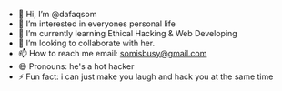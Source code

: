 - 👋 Hi, I’m @dafaqsom
- 👀 I’m interested in everyones personal life
- 🌱 I’m currently learning Ethical Hacking & Web Developing
- 💞️ I’m looking to collaborate with her.
- 📫 How to reach me email: somisbusy@gmail.com
- 😄 Pronouns: he's a hot hacker
- ⚡ Fun fact: i can just make you laugh and hack you at the same time

<!---
dafaqsom/dafaqsom is a ✨ special ✨ repository because its `README.md` (this file) appears on your GitHub profile.
You can click the Preview link to take a look at your changes.
--->
